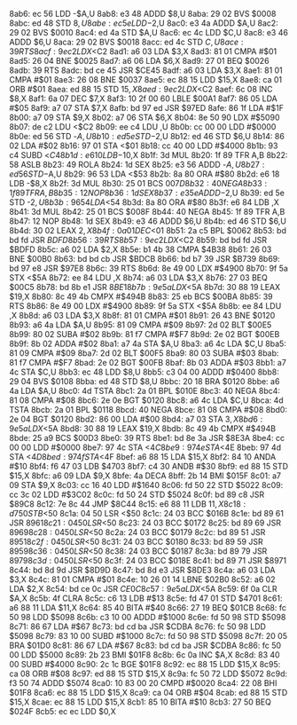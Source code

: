 8ab6: ec 56        LDD    -$A,U
8ab8: e3 48        ADDD   $8,U
8aba: 29 02        BVS    $0008
8abc: ed 48        STD    $8,U
8abe: ec 5e        LDD    -$2,U
8ac0: e3 4a        ADDD   $A,U
8ac2: 29 02        BVS    $0010
8ac4: ed 4a        STD    $A,U
8ac6: ec 4c        LDD    $C,U
8ac8: e3 46        ADDD   $6,U
8aca: 29 02        BVS    $0018
8acc: ed 4c        STD    $C,U
8ace: 39           RTS
8acf: 9e c2        LDX    <$C2
8ad1: a6 03        LDA    $3,X
8ad3: 81 01        CMPA   #$01
8ad5: 26 04        BNE    $0025
8ad7: a6 06        LDA    $6,X
8ad9: 27 01        BEQ    $0026
8adb: 39           RTS
8adc: bd ce 45     JSR    $CE45
8adf: a6 03        LDA    $3,X
8ae1: 81 01        CMPA   #$01
8ae3: 26 08        BNE    $0037
8ae5: ec 88 15     LDD    $15,X
8ae8: ca 01        ORB    #$01
8aea: ed 88 15     STD    $15,X
8aed: 9e c2        LDX    <$C2
8aef: 6c 08        INC    $8,X
8af1: 6a 07        DEC    $7,X
8af3: 10 2f 00 60  LBLE   $00A1
8af7: 86 05        LDA    #$05
8af9: a7 07        STA    $7,X
8afb: bd 97 ed     JSR    $97ED
8afe: 86 1f        LDA    #$1F
8b00: a7 09        STA    $9,X
8b02: a7 06        STA    $6,X
8b04: 8e 50 90     LDX    #$5090
8b07: de c2        LDU    <$C2
8b09: ee c4        LDU    ,U
8b0b: cc 00 00     LDD    #$0000
8b0e: ed 56        STD    -$A,U
8b10: ed 5e        STD    -$2,U
8b12: ed 46        STD    $6,U
8b14: 86 02        LDA    #$02
8b16: 97 01        STA    <$01
8b18: cc 40 00     LDD    #$4000
8b1b: 93 c4        SUBD   <$C4
8b1d: e6 10        LDB    -$10,X
8b1f: 3d           MUL
8b20: 1f 89        TFR    A,B
8b22: 58           ASLB
8b23: 49           ROLA
8b24: 1d           SEX
8b25: e3 56        ADDD   -$A,U
8b27: ed 56        STD    -$A,U
8b29: 96 53        LDA    <$53
8b2b: 8a 80        ORA    #$80
8b2d: e6 18        LDB    -$8,X
8b2f: 3d           MUL
8b30: 25 01        BCS    $007D
8b32: 40           NEGA
8b33: 1f 89        TFR    A,B
8b35: 12           NOP
8b36: 1d           SEX
8b37: e3 5e        ADDD   -$2,U
8b39: ed 5e        STD    -$2,U
8b3b: 96 54        LDA    <$54
8b3d: 8a 80        ORA    #$80
8b3f: e6 84        LDB    ,X
8b41: 3d           MUL
8b42: 25 01        BCS    $008F
8b44: 40           NEGA
8b45: 1f 89        TFR    A,B
8b47: 12           NOP
8b48: 1d           SEX
8b49: e3 46        ADDD   $6,U
8b4b: ed 46        STD    $6,U
8b4d: 30 02        LEAX   $2,X
8b4f: 0a 01        DEC    <$01
8b51: 2a c5        BPL    $0062
8b53: bd bd fd     JSR    $BDFD
8b56: 39           RTS
8b57: 9e c2        LDX    <$C2
8b59: bd bd fd     JSR    $BDFD
8b5c: a6 02        LDA    $2,X
8b5e: b1 4b 38     CMPA   $4B38
8b61: 26 03        BNE    $00B0
8b63: bd bd cb     JSR    $BDCB
8b66: bd b7 39     JSR    $B739
8b69: bd 97 e8     JSR    $97E8
8b6c: 39           RTS
8b6d: 8e 49 00     LDX    #$4900
8b70: 9f 5a        STX    <$5A
8b72: ee 84        LDU    ,X
8b74: a6 03        LDA    $3,X
8b76: 27 03        BEQ    $00C5
8b78: bd 8b e1     JSR    $8BE1
8b7b: 9e 5a        LDX    <$5A
8b7d: 30 88 19     LEAX   $19,X
8b80: 8c 49 4b     CMPX   #$494B
8b83: 25 eb        BCS    $00BA
8b85: 39           RTS
8b86: 8e 49 00     LDX    #$4900
8b89: 9f 5a        STX    <$5A
8b8b: ee 84        LDU    ,X
8b8d: a6 03        LDA    $3,X
8b8f: 81 01        CMPA   #$01
8b91: 26 43        BNE    $0120
8b93: a6 4a        LDA    $A,U
8b95: 81 09        CMPA   #$09
8b97: 2d 02        BLT    $00E5
8b99: 80 02        SUBA   #$02
8b9b: 81 f7        CMPA   #$F7
8b9d: 2e 02        BGT    $00EB
8b9f: 8b 02        ADDA   #$02
8ba1: a7 4a        STA    $A,U
8ba3: a6 4c        LDA    $C,U
8ba5: 81 09        CMPA   #$09
8ba7: 2d 02        BLT    $00F5
8ba9: 80 03        SUBA   #$03
8bab: 81 f7        CMPA   #$F7
8bad: 2e 02        BGT    $00FB
8baf: 8b 03        ADDA   #$03
8bb1: a7 4c        STA    $C,U
8bb3: ec 48        LDD    $8,U
8bb5: c3 04 00     ADDD   #$0400
8bb8: 29 04        BVS    $0108
8bba: ed 48        STD    $8,U
8bbc: 20 18        BRA    $0120
8bbe: a6 4a        LDA    $A,U
8bc0: 4d           TSTA
8bc1: 2a 01        BPL    $010E
8bc3: 40           NEGA
8bc4: 81 08        CMPA   #$08
8bc6: 2e 0e        BGT    $0120
8bc8: a6 4c        LDA    $C,U
8bca: 4d           TSTA
8bcb: 2a 01        BPL    $0118
8bcd: 40           NEGA
8bce: 81 08        CMPA   #$08
8bd0: 2e 04        BGT    $0120
8bd2: 86 00        LDA    #$00
8bd4: a7 03        STA    $3,X
8bd6: 9e 5a        LDX    <$5A
8bd8: 30 88 19     LEAX   $19,X
8bdb: 8c 49 4b     CMPX   #$494B
8bde: 25 a9        BCS    $00D3
8be0: 39           RTS
8be1: bd 8e 3a     JSR    $8E3A
8be4: cc 00 00     LDD    #$0000
8be7: 97 4c        STA    <$4C
8be9: 97 4e        STA    <$4E
8beb: 97 4d        STA    <$4D
8bed: 97 4f        STA    <$4F
8bef: a6 88 15     LDA    $15,X
8bf2: 84 10        ANDA   #$10
8bf4: f6 47 03     LDB    $4703
8bf7: c4 30        ANDB   #$30
8bf9: ed 88 15     STD    $15,X
8bfc: a6 09        LDA    $9,X
8bfe: 4a           DECA
8bff: 2b 14        BMI    $015F
8c01: a7 09        STA    $9,X
8c03: cc 16 40     LDD    #$1640
8c06: fd 50 22     STD    $5022
8c09: cc 3c 02     LDD    #$3C02
8c0c: fd 50 24     STD    $5024
8c0f: bd 89 c8     JSR    $89C8
8c12: 7e 8c 44     JMP    $8C44
8c15: e6 88 11     LDB    $11,X
8c18: d7 50        STB    <$50
8c1a: 04 50        LSR    <$50
8c1c: 24 03        BCC    $016B
8c1e: bd 89 61     JSR    $8961
8c21: 04 50        LSR    <$50
8c23: 24 03        BCC    $0172
8c25: bd 89 69     JSR    $8969
8c28: 04 50        LSR    <$50
8c2a: 24 03        BCC    $0179
8c2c: bd 89 51     JSR    $8951
8c2f: 04 50        LSR    <$50
8c31: 24 03        BCC    $0180
8c33: bd 89 59     JSR    $8959
8c36: 04 50        LSR    <$50
8c38: 24 03        BCC    $0187
8c3a: bd 89 79     JSR    $8979
8c3d: 04 50        LSR    <$50
8c3f: 24 03        BCC    $018E
8c41: bd 89 71     JSR    $8971
8c44: bd 8d 9d     JSR    $8D9D
8c47: bd 8d e3     JSR    $8DE3
8c4a: a6 03        LDA    $3,X
8c4c: 81 01        CMPA   #$01
8c4e: 10 26 01 14  LBNE   $02B0
8c52: a6 02        LDA    $2,X
8c54: bd ce 0c     JSR    $CE0C
8c57: 9e 5a        LDX    <$5A
8c59: 6f 0a        CLR    $A,X
8c5b: 4f           CLRA
8c5c: c6 13        LDB    #$13
8c5e: fd 47 01     STD    $4701
8c61: a6 88 11     LDA    $11,X
8c64: 85 40        BITA   #$40
8c66: 27 19        BEQ    $01CB
8c68: fc 50 98     LDD    $5098
8c6b: c3 10 00     ADDD   #$1000
8c6e: fd 50 98     STD    $5098
8c71: 86 67        LDA    #$67
8c73: bd cd ba     JSR    $CDBA
8c76: fc 50 98     LDD    $5098
8c79: 83 10 00     SUBD   #$1000
8c7c: fd 50 98     STD    $5098
8c7f: 20 05        BRA    $01D0
8c81: 86 67        LDA    #$67
8c83: bd cd ba     JSR    $CDBA
8c86: fc 50 00     LDD    $5000
8c89: 2b 23        BMI    $01F8
8c8b: 6c 0a        INC    $A,X
8c8d: 83 40 00     SUBD   #$4000
8c90: 2c 1c        BGE    $01F8
8c92: ec 88 15     LDD    $15,X
8c95: ca 08        ORB    #$08
8c97: ed 88 15     STD    $15,X
8c9a: fc 50 72     LDD    $5072
8c9d: f3 50 74     ADDD   $5074
8ca0: 10 83 00 20  CMPD   #$0020
8ca4: 22 08        BHI    $01F8
8ca6: ec 88 15     LDD    $15,X
8ca9: ca 04        ORB    #$04
8cab: ed 88 15     STD    $15,X
8cae: ec 88 15     LDD    $15,X
8cb1: 85 10        BITA   #$10
8cb3: 27 50        BEQ    $024F
8cb5: ec ec        LDD    $0,X
